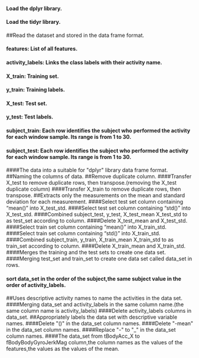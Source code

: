 #### Load the dplyr library.
#### Load the tidyr library.
##Read the dataset and stored in the data frame format.
#### features: List of all features.
#### activity_labels: Links the class labels with their activity name.
#### X_train: Training set.
#### y_train: Training labels.
#### X_test: Test set.
#### y_test: Test labels.
#### subject_train: Each row identifies the subject who performed the activity for each window sample. Its range is from 1 to 30.
#### subject_test: Each row identifies the subject who performed the activity for each window sample. Its range is from 1 to 30.
####The data into a suitable for "dplyr" library data frame format.
##Naming the columns of data.
##Remove duplicate column.
####Transfer X_test to remove duplicate rows, then transpose.(removing the X_test duplicate column)
####Transfer X_train to remove duplicate rows, then transpose.
##Extracts only the measurements on the mean and standard deviation for each measurement. 
####Select test set column containing “mean()” into X_test_std.
####Select test set column containing “std()” into X_test_std.
####Combined subject_test, y_test, X_test_mean X_test_std to as test_set according to column.
####Delete X_test_mean and X_test_std.
####Select train set column containing “mean()” into X_train_std.
####Select train set column containing “std()” into X_train_std.
####Combined subject_train, y_train, X_train_mean X_train_std to as train_set according to column.
####Delete X_train_mean and X_train_std.
####Merges the training and the test sets to create one data set.
####Merging test_set and train_set to create one data set called data_set in rows.
#### sort data_set in the order of the subject,the same subject value in the order of activity_labels.
##Uses descriptive activity names to name the activities in the data set.
####Merging data_set and activity_labels in the same column name.(the same column name is activity_labels)
####Delete activity_labels columns in data_set.
##Appropriately labels the data set with descriptive variable names. 
####Delete "()" in the data_set column names.
####Delete "-mean" in the data_set column names.
####Replace "-" to "_" in the data_set column names.
####The data_set from tBodyAcc_X to fBodyBodyGyroJerkMag column,the column names as the values of the features,the values as the values of the mean.

